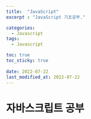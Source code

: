 ```yaml
---
title:  "JavaScript"
excerpt : "JavaScript 기초공부."

categories:
  - Javascript
tags:
  - Javascript

toc: true
toc_sticky: true
 
date: 2022-07-22
last_modified_at: 2022-07-22
---
```


# 자바스크립트 공부

